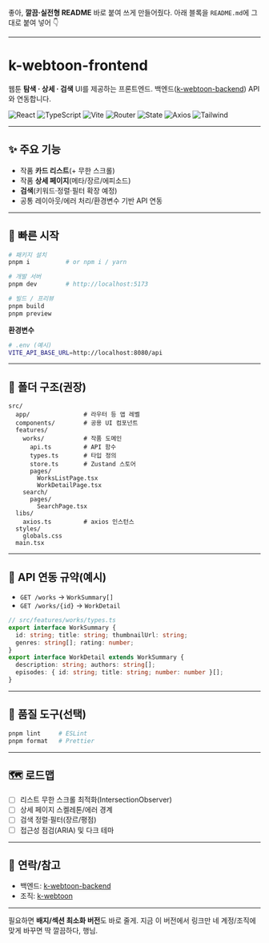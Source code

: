 좋아, **깔끔·실전형 README** 바로 붙여 쓰게 만들어줬다.
아래 블록을 `README.md`에 그대로 붙여 넣어 👇

---

# k-webtoon-frontend

웹툰 **탐색 · 상세 · 검색** UI를 제공하는 프론트엔드.
백엔드([k-webtoon-backend](https://github.com/k-webtoon/k-webtoon-backend)) API와 연동합니다.

<p>
  <img alt="React" src="https://img.shields.io/badge/React-18-61DAFB?logo=react&logoColor=000" />
  <img alt="TypeScript" src="https://img.shields.io/badge/TypeScript-5-3178C6?logo=typescript&logoColor=fff" />
  <img alt="Vite" src="https://img.shields.io/badge/Vite-4-646CFF?logo=vite&logoColor=fff" />
  <img alt="Router" src="https://img.shields.io/badge/React%20Router-6-CA4245?logo=reactrouter&logoColor=fff" />
  <img alt="State" src="https://img.shields.io/badge/Zustand-🐻-000000" />
  <img alt="Axios" src="https://img.shields.io/badge/Axios-HTTP-5A29E4?logo=axios&logoColor=fff" />
  <img alt="Tailwind" src="https://img.shields.io/badge/TailwindCSS-3-06B6D4?logo=tailwindcss&logoColor=fff" />
</p>

---

## ✨ 주요 기능

* 작품 **카드 리스트**(+ 무한 스크롤)
* 작품 **상세 페이지**(메타/장르/에피소드)
* **검색**(키워드·정렬·필터 확장 예정)
* 공통 레이아웃/에러 처리/환경변수 기반 API 연동

---

## 🚀 빠른 시작

```bash
# 패키지 설치
pnpm i          # or npm i / yarn

# 개발 서버
pnpm dev        # http://localhost:5173

# 빌드 / 프리뷰
pnpm build
pnpm preview
```

**환경변수**

```bash
# .env (예시)
VITE_API_BASE_URL=http://localhost:8080/api
```

---

## 🧱 폴더 구조(권장)

```
src/
  app/               # 라우터 등 앱 레벨
  components/        # 공용 UI 컴포넌트
  features/
    works/           # 작품 도메인
      api.ts         # API 함수
      types.ts       # 타입 정의
      store.ts       # Zustand 스토어
      pages/
        WorksListPage.tsx
        WorkDetailPage.tsx
    search/
      pages/
        SearchPage.tsx
  libs/
    axios.ts         # axios 인스턴스
  styles/
    globals.css
  main.tsx
```

---

## 🔌 API 연동 규약(예시)

* `GET /works` → `WorkSummary[]`
* `GET /works/{id}` → `WorkDetail`

```ts
// src/features/works/types.ts
export interface WorkSummary {
  id: string; title: string; thumbnailUrl: string;
  genres: string[]; rating: number;
}
export interface WorkDetail extends WorkSummary {
  description: string; authors: string[];
  episodes: { id: string; title: string; number: number }[];
}
```

---

## 🧪 품질 도구(선택)

```bash
pnpm lint     # ESLint
pnpm format   # Prettier
```

---

## 🗺 로드맵

* [ ] 리스트 무한 스크롤 최적화(IntersectionObserver)
* [ ] 상세 페이지 스켈레톤/에러 경계
* [ ] 검색 정렬·필터(장르/평점)
* [ ] 접근성 점검(ARIA) 및 다크 테마

---

## 🤝 연락/참고

* 백엔드: [k-webtoon-backend](https://github.com/k-webtoon/k-webtoon-backend)
* 조직: [k-webtoon](https://github.com/k-webtoon)

---

필요하면 **배지/섹션 최소화 버전**도 바로 줄게. 지금 이 버전에서 링크만 네 계정/조직에 맞게 바꾸면 딱 깔끔하다, 행님.
